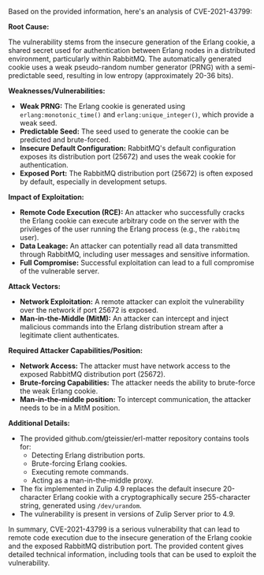 Based on the provided information, here's an analysis of CVE-2021-43799:

**Root Cause:**

The vulnerability stems from the insecure generation of the Erlang cookie, a shared secret used for authentication between Erlang nodes in a distributed environment, particularly within RabbitMQ. The automatically generated cookie uses a weak pseudo-random number generator (PRNG) with a semi-predictable seed, resulting in low entropy (approximately 20-36 bits).

**Weaknesses/Vulnerabilities:**

*   **Weak PRNG:** The Erlang cookie is generated using `erlang:monotonic_time()` and `erlang:unique_integer()`, which provide a weak seed.
*   **Predictable Seed:** The seed used to generate the cookie can be predicted and brute-forced.
*   **Insecure Default Configuration:** RabbitMQ's default configuration exposes its distribution port (25672) and uses the weak cookie for authentication.
*  **Exposed Port:** The RabbitMQ distribution port (25672) is often exposed by default, especially in development setups.

**Impact of Exploitation:**

*   **Remote Code Execution (RCE):** An attacker who successfully cracks the Erlang cookie can execute arbitrary code on the server with the privileges of the user running the Erlang process (e.g., the `rabbitmq` user).
*   **Data Leakage:**  An attacker can potentially read all data transmitted through RabbitMQ, including user messages and sensitive information.
*   **Full Compromise:** Successful exploitation can lead to a full compromise of the vulnerable server.

**Attack Vectors:**

*   **Network Exploitation:** A remote attacker can exploit the vulnerability over the network if port 25672 is exposed.
*   **Man-in-the-Middle (MitM):** An attacker can intercept and inject malicious commands into the Erlang distribution stream after a legitimate client authenticates.

**Required Attacker Capabilities/Position:**

*   **Network Access:** The attacker must have network access to the exposed RabbitMQ distribution port (25672).
*   **Brute-forcing Capabilities:** The attacker needs the ability to brute-force the weak Erlang cookie.
* **Man-in-the-middle position:** To intercept communication, the attacker needs to be in a MitM position.

**Additional Details:**

*   The provided github.com/gteissier/erl-matter repository contains tools for:
    *   Detecting Erlang distribution ports.
    *   Brute-forcing Erlang cookies.
    *   Executing remote commands.
    *   Acting as a man-in-the-middle proxy.
* The fix implemented in Zulip 4.9 replaces the default insecure 20-character Erlang cookie with a cryptographically secure 255-character string, generated using `/dev/urandom`.
*   The vulnerability is present in versions of Zulip Server prior to 4.9.

In summary, CVE-2021-43799 is a serious vulnerability that can lead to remote code execution due to the insecure generation of the Erlang cookie and the exposed RabbitMQ distribution port. The provided content gives detailed technical information, including tools that can be used to exploit the vulnerability.